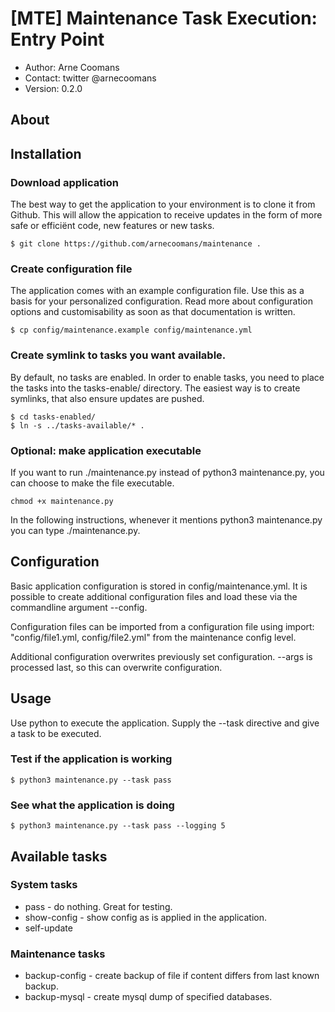 # [MTE] Maintenance Task Execution: Entry Point
- Author: Arne Coomans
- Contact: twitter @arnecoomans
- Version: 0.2.0

## About

## Installation
### Download application
The best way to get the application to your environment is to clone it from Github. This will allow the appication to receive updates in the form of more safe or efficiënt code, new features or new tasks.
```
$ git clone https://github.com/arnecoomans/maintenance . 
```

### Create configuration file
The application comes with an example configuration file. Use this as a basis for your personalized configuration. Read more about configuration options and customisability as soon as that documentation is written.
```
$ cp config/maintenance.example config/maintenance.yml
```

### Create symlink to tasks you want available.
By default, no tasks are enabled. In order to enable tasks, you need to place the tasks into the tasks-enable/ directory. The easiest way is to create symlinks, that also ensure updates are pushed.
```
$ cd tasks-enabled/
$ ln -s ../tasks-available/* .
```

### Optional: make application executable
If you want to run ./maintenance.py instead of python3 maintenance.py, you can choose to make the file executable.
```
chmod +x maintenance.py
```

In the following instructions, whenever it mentions python3 maintenance.py you can type ./maintenance.py.


## Configuration
Basic application configuration is stored in config/maintenance.yml. It is possible to create additional configuration files and load these via the commandline argument --config.

Configuration files can be imported from a configuration file using import: "config/file1.yml, config/file2.yml" from the maintenance config level.

Additional configuration overwrites previously set configuration. --args is processed last, so this can overwrite configuration.

## Usage
Use python to execute the application. Supply the --task directive and give a task to be executed.
### Test if the application is working
```
$ python3 maintenance.py --task pass
```
### See what the application is doing
```
$ python3 maintenance.py --task pass --logging 5
```

## Available tasks
### System tasks
- pass - do nothing. Great for testing.
- show-config - show config as is applied in the application.
- self-update
### Maintenance tasks
- backup-config - create backup of file if content differs from last known backup.
- backup-mysql - create mysql dump of specified databases.

